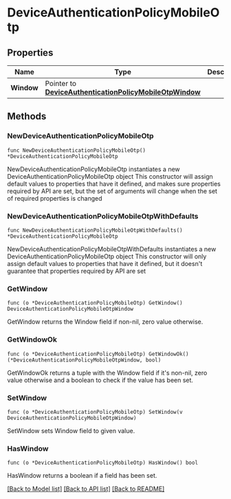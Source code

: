 # DeviceAuthenticationPolicyMobileOtp

## Properties

Name | Type | Description | Notes
------------ | ------------- | ------------- | -------------
**Window** | Pointer to [**DeviceAuthenticationPolicyMobileOtpWindow**](DeviceAuthenticationPolicyMobileOtpWindow.md) |  | [optional] 

## Methods

### NewDeviceAuthenticationPolicyMobileOtp

`func NewDeviceAuthenticationPolicyMobileOtp() *DeviceAuthenticationPolicyMobileOtp`

NewDeviceAuthenticationPolicyMobileOtp instantiates a new DeviceAuthenticationPolicyMobileOtp object
This constructor will assign default values to properties that have it defined,
and makes sure properties required by API are set, but the set of arguments
will change when the set of required properties is changed

### NewDeviceAuthenticationPolicyMobileOtpWithDefaults

`func NewDeviceAuthenticationPolicyMobileOtpWithDefaults() *DeviceAuthenticationPolicyMobileOtp`

NewDeviceAuthenticationPolicyMobileOtpWithDefaults instantiates a new DeviceAuthenticationPolicyMobileOtp object
This constructor will only assign default values to properties that have it defined,
but it doesn't guarantee that properties required by API are set

### GetWindow

`func (o *DeviceAuthenticationPolicyMobileOtp) GetWindow() DeviceAuthenticationPolicyMobileOtpWindow`

GetWindow returns the Window field if non-nil, zero value otherwise.

### GetWindowOk

`func (o *DeviceAuthenticationPolicyMobileOtp) GetWindowOk() (*DeviceAuthenticationPolicyMobileOtpWindow, bool)`

GetWindowOk returns a tuple with the Window field if it's non-nil, zero value otherwise
and a boolean to check if the value has been set.

### SetWindow

`func (o *DeviceAuthenticationPolicyMobileOtp) SetWindow(v DeviceAuthenticationPolicyMobileOtpWindow)`

SetWindow sets Window field to given value.

### HasWindow

`func (o *DeviceAuthenticationPolicyMobileOtp) HasWindow() bool`

HasWindow returns a boolean if a field has been set.


[[Back to Model list]](../README.md#documentation-for-models) [[Back to API list]](../README.md#documentation-for-api-endpoints) [[Back to README]](../README.md)


